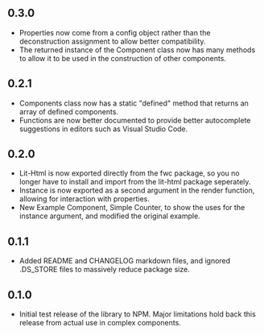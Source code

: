 ## 0.3.0
<ul>
  <li>Properties now come from a config object rather than the deconstruction assignment to allow better compatibility.</li>
  <li>The returned instance of the Component class now has many methods to allow it to be used in the construction of other components.</li>
</ul>

## 0.2.1
<ul>
  <li>Components class now has a static "defined" method that returns an array of defined components.</li>
  <li>Functions are now better documented to provide better autocomplete suggestions in editors such as Visual Studio Code.</li>
</ul>


## 0.2.0
<ul>
  <li>Lit-Html is now exported directly from the fwc package, so you no longer have to install and import from the lit-html package seperately.</li>
  <li>Instance is now exported as a second argument in the render function, allowing for interaction with properties.</li>
  <li>New Example Component, Simple Counter, to show the uses for the instance argument, and modified the original example.</li>
</ul>

## 0.1.1
<ul>
  <li>Added README and CHANGELOG markdown files, and ignored .DS_STORE files to massively reduce package size.</li>
</ul>

## 0.1.0
<ul>
  <li>Initial test release of the library to NPM. Major limitations hold back this release from actual use in complex components.</li>
</ul>